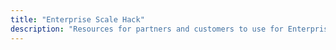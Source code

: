 ```yaml
---
title: "Enterprise Scale Hack"
description: "Resources for partners and customers to use for Enterprise Scale hacks."
---
```

